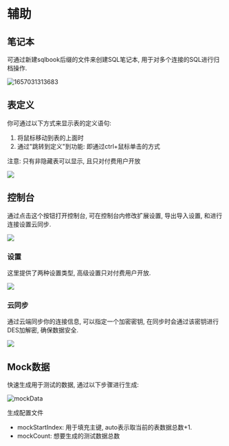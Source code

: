 # 辅助

## 笔记本

可通过新建sqlbook后缀的文件来创建SQL笔记本, 用于对多个连接的SQL进行归档操作.

![1657031313683](https://doc.database-client.com/image/util/1657031313683.png)

## 表定义

你可通过以下方式来显示表的定义语句:

1. 将鼠标移动到表的上面时
2. 通过"跳转到定义"到功能: 即通过ctrl+鼠标单击的方式

注意: 只有非隐藏表可以显示, 且只对付费用户开放

![](https://doc.database-client.com/image/sql/1647176834109.png)

## 控制台

通过点击这个按钮打开控制台, 可在控制台内修改扩展设置, 导出导入设置, 和进行连接设置云同步.

![](https://doc.database-client.com/image/console/1646791881361.png)

### 设置

这里提供了两种设置类型, 高级设置只对付费用户开放.

![](https://doc.database-client.com/image/console/1648456961090.png)

### 云同步

通过云端同步你的连接信息, 可以指定一个加密密钥, 在同步时会通过该密钥进行DES加解密, 确保数据安全.

![](https://doc.database-client.com/image/console/1646792025769.jpg)

## Mock数据

快速生成用于测试的数据, 通过以下步骤进行生成:

![mockData](https://doc.database-client.com/image/minor/mockData.jpg)

生成配置文件

- mockStartIndex: 用于填充主键, auto表示取当前的表数据总数+1.
- mockCount: 想要生成的测试数据总数
